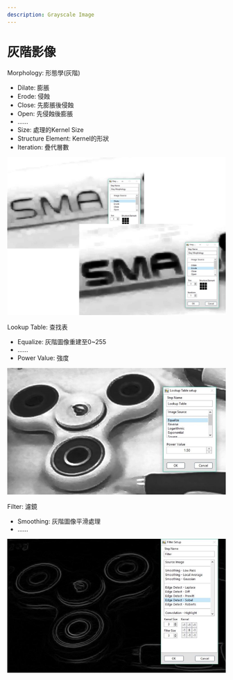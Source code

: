```yaml
---
description: Grayscale Image
---
```


# 灰階影像

Morphology: 形態學\(灰階\)

* Dilate: 膨脹 
* Erode: 侵蝕 
* Close: 先膨脹後侵蝕 
* Open: 先侵蝕後膨脹 
* ……
* Size: 處理的Kernel Size 
* Structure Element: Kernel的形狀
* Iteration: 疊代層數

![](../../../.gitbook/assets/tu-pian-11.png)

Lookup Table: 查找表

* Equalize: 灰階圖像重建至0~255 
* ……
* Power Value: 強度

![](../../../.gitbook/assets/tu-pian-12.jpg)

Filter: 濾鏡

* Smoothing: 灰階圖像平滑處理 
* ……

![](../../../.gitbook/assets/tu-pian-13.jpg)



